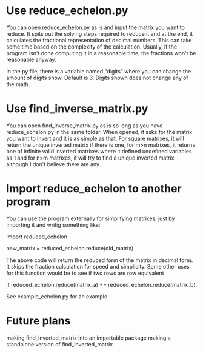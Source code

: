 # Use reduce_echelon.py
You can open reduce_echelon.py as is and input the matrix you want to reduce. It spits out the solving steps required to reduce it and at the end, it calculates the fractional representation of decimal numbers. This can take some time based on the complexity of the calculation. Usually, if the program isn't done computing it in a reasonable time, the fractions won't be reasonable anyway.

In the py file, there is a variable named "digits" where you can change the amount of digits show. Default is 3.
Digits shown does not change any of the math.

# Use find_inverse_matrix.py
You can open find_inverse_matrix.py as is so long as you have reduce_echelon.py in the same folder. When opened, it asks for the matrix you want to invert and it is as simple as that. For square matrixes, it will return the unique inverted matrix if there is one, for m>n matrixes, it returns one of infinite valid inverted matrixes where it defined undefined variables as 1 and for n>m matrixes, it will try to find a unique inverted matrix, although I don't believe there are any.


# Import reduce_echelon to another program
You can use the program externally for simplifying matrixes, just by importing it and writig something like:

import reduced_echelon

new_matrix = reduced_echelon.reduce(old_matrix)

The above code will return the reduced form of the matrix in decimal form. It skips the fraction calculation for speed and simplicity. 
Some other uses for this function would be to see if two rows are row equivalent

if reduced_echelon.reduce(matrix_a) == reduced_echelon.reduce(matrix_b):

See example_echelon.py for an example

# Future plans
making find_inverted_matrix into an importable package
making a standalone version of find_inverted_matrix
